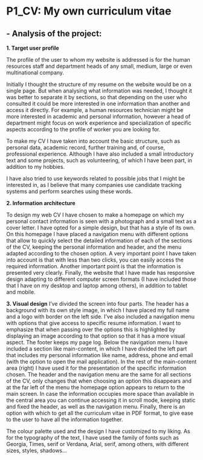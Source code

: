 # P1_CV: My own curriculum vitae

## - Analysis of the project:

__1.  Target user profile__

The profile of the user to whom my website is addressed is for the human resources staff and department heads of any small, medium, large or even multinational company. 

Initially I thought the structure of my resume on the website would be on a single page. But when analysing what information was needed, I thought it was better to separate it by sections, so that depending on the user who consulted it could be more interested in one information than another and access it directly. For example, a human resources technician might be more interested in academic and personal information, however a head of department might focus on work experience and specialization of specific aspects according to the profile of worker you are looking for.

To make my CV I have taken into account the basic structure, such as personal data, academic record, further training and, of course, professional experience. Although I have also included a small introductory text and some projects, such as volunteering, of which I have been part, in addition to my hobbies.

I have also tried to use keywords related to possible jobs that I might be interested in, as I believe that many companies use candidate tracking systems and perform searches using these words.

__2.  Information architecture__

To design my web CV I have chosen to make a homepage on which my personal contact information is seen with a photograph and a small text as a cover letter. I have opted for a simple design, but that has a style of its own. On this homepage I have placed a navigation menu with different options that allow to quickly select the detailed information of each of the sections of the CV, keeping the personal information and header, and the menu adapted according to the chosen option. A very important point I have taken into account is that with less than two clicks, you can easily access the required information. Another important point is that the information is presented very clearly. Finally, the website that I have made has responsive design adapting to different computer screen formats (I have included those that I have on my desktop and laptop among others), in addition to tablet and mobile.

__3.  Visual design__
I’ve divided the screen into four parts. The header has a background with its own style image, in which I have placed my full name and a logo with border on the left side. I’ve also included a navigation menu with options that give access to specific resume information. I want to emphasize that when passing over the options this is highlighted by displaying an image according to that option so that it has a more visual aspect. The footer keeps my page log. Below the navigation menu I have included a section like main-content, in which I have divided the left part that includes my personal information like name, address, phone and email (with the option to open the mail application). In the rest of the main-content area (right) I have used it for the presentation of the specific information chosen. The header and the navigation menu are the same for all sections of the CV, only changes that when choosing an option this disappears and at the far left of the menu the homepage option appears to return to the main screen. In case the information occupies more space than available in the central area you can continue accessing it in scroll mode, keeping static and fixed the header, as well as the navigation menu. Finally, there is an option with which to get all the curriculum vitae in PDF format, to give ease to the user to have all the information together. 

The colour palette used and the design I have customized to my liking. As for the typography of the text, I have used the family of fonts such as Georgia, Times, serif or Verdana, Arial, serif, among others, with different sizes, styles, shadows...
